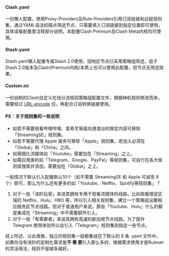 #### Clash.yaml

一份懒人配置，使用Proxy-Providers及Rule-Providers引用订阅链接和远程规则集，通过YAML语法的描点筛选节点，只需要填入订阅链接到指定位置即可使用，具体请看配置里注释部分说明，本配置Clash Premium及Clash Meta内核均可使用。

#### Stash.yaml

Stash.yaml懒人配置专属Stash 2.0使用，因地区节点已采用策略组筛选，低于Stash 2.0版本及Clash(Premium内核)本质上也可以使用此配置，但节点无筛选效果。

#### Custom.ini

一份自制的Clash自定义在线分流规则策略组配置文件，根据神机规则修改而来，需要经过 [URL-encode](https://www.urlencoder.org/) 后，再配合订阅转换链接使用。

#### PS：关于规则集的一些说明
- 如若不需要观看哔哩哔哩、爱奇艺等面向港澳台的限定内容可移除「StreamingSE」规则集。
- 如若不需要代理 Apple 服务可移除「Apple」规则集，若加入必须在「Global」和「China」之间。
- 如需细化流媒体如「Youtube」需要加在「Streaming」之上。
- 如需应用类的如「Telegram、Google、PayPal」等规则集，可自行在各大规则库搜索并添加，需要加在「Global」之上。

一般情况下默认引入配置默认10个（如不需要 StreamingSE 和 Apple 可减至 8 个）即可，那么为什么还有更多的如「Youtube、Netflix、Spotify等规则集」？

1. 对于一些「进阶玩家」来说其拥有专用于观看流媒体的线路，比如观看限定区域的 Netflix、Hulu、HBO 等，所以引入相关规则集，建立一个策略组设置相应服务区节点线路。但对于普通用户来说，那些「Youtube、Hulu」什么的都是集成在「Streaming」中不需要额外引入。
2. 对于一些「有需要者」来说其拥有高速的新加坡节点线路，为了提升 Telegram 使用体验所以会引入「Telegram」规则集到指定一些节点。

综上所述、以此类推，独立的规则集一般都集成在了默认的 8 条 .yaml 文件中，如果你没有进阶的定制化需求是**不 需 要**引入那么多的，根据需求使用才是Ruleset的灵活用法，规则不是越多越好。
